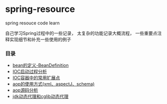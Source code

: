 # spring-resource
spring resouce code learn

自己学习Spring过程中的一些记录， 太复杂的功能记录大概流程， 一些重要点注释实现细节和补充一些使用的例子

### 目录
- [bean的定义-BeanDefinition ](https://github.com/haobinaa/spring-resource/blob/master/doc/bean/bean.md)
- [IOC启动过程分析](https://github.com/haobinaa/spring-resource/blob/master/doc/ioc/ioc.md)
- [IOC容器中的常用扩展点](https://github.com/haobinaa/spring-resource/blob/master/doc/ioc/ioc%E5%AE%B9%E5%99%A8%E6%89%A9%E5%B1%95%E7%82%B9.md)
- [aop的使用方式(xml、aspectJ、schema)](https://github.com/haobinaa/spring-resource/blob/master/doc/aop/aop%E6%A6%82%E8%BF%B0.md)
- [aop源码分析](https://github.com/haobinaa/spring-resource/blob/master/doc/aop/aop_sourcecode.md)
- [jdk动态代理和cglib动态代理](https://github.com/haobinaa/spring-resource/blob/master/doc/aop/jdk%E5%8A%A8%E6%80%81%E4%BB%A3%E7%90%86%E5%92%8Ccglib%E5%8A%A8%E6%80%81%E4%BB%A3%E7%90%86.md)
